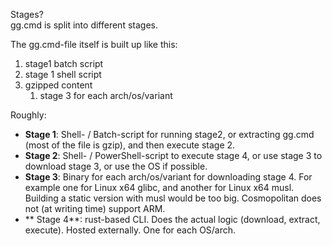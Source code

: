 Stages?  
gg.cmd is split into different stages.

The gg.cmd-file itself is built up like this:

1. stage1 batch script
2. stage 1 shell script
3. gzipped content
    1. stage 3 for each arch/os/variant

Roughly:

* **Stage 1**: Shell- / Batch-script for running stage2, or extracting gg.cmd (most of the file is gzip), and then
  execute stage 2.
* **Stage 2**: Shell- / PowerShell-script to execute stage 4, or use stage 3 to download stage 3, or use the OS if
  possible.
* **Stage 3**: Binary for each arch/os/variant for downloading stage 4. For example one for Linux x64 glibc, and another
  for Linux x64 musl. Building a static version with musl would be too big.
  Cosmopolitan does not (at writing time) support ARM.
* ** Stage 4**: rust-based CLI. Does the actual logic (download, extract, execute). Hosted externally. One for each
  OS/arch.




